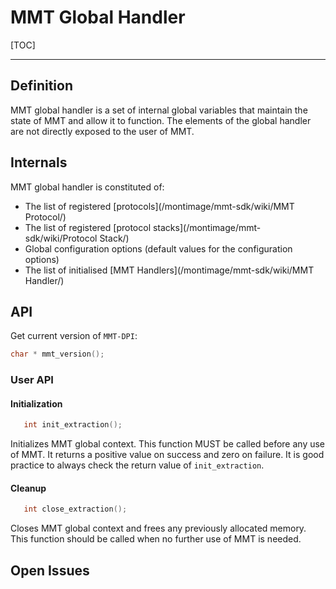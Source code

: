 # MMT Global Handler #

[TOC]

------------------

## Definition ##
MMT global handler is a set of internal global variables that maintain the state of MMT and allow it to function. The elements of the global handler are not directly exposed to the user of MMT. 

## Internals ##
MMT global handler is constituted of:

 * The list of registered [protocols](/montimage/mmt-sdk/wiki/MMT Protocol/)
 * The list of registered [protocol stacks](/montimage/mmt-sdk/wiki/Protocol Stack/)
 * Global configuration options (default values for the configuration options)
 * The list of initialised [MMT Handlers](/montimage/mmt-sdk/wiki/MMT Handler/)

## API ##

Get current version of `MMT-DPI`:

```c
char * mmt_version();
```

### User API ###
#### Initialization
```c
   int init_extraction();
```
Initializes MMT global context. This function MUST be called before any use of MMT. It returns a positive value on success and zero on failure. It is good practice to always check the return value of `init_extraction`.

#### Cleanup
```c
   int close_extraction();
```
Closes MMT global context and frees any previously allocated memory. This function should be called when no further use of MMT is needed. 

## Open Issues ##